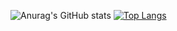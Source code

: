![Anurag's GitHub stats](https://github-readme-stats.vercel.app/api?username=jasper200207&show_icons=true&theme=material-palenight#gh-dark-mode-only)
[![Top Langs](https://github-readme-stats.vercel.app/api/top-langs/?username=jasper200207&layout=compact&theme=material-palenight#gh-dark-mode-only)](https://github.com/anuraghazra/github-readme-stats)
